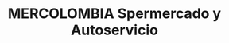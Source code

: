 ---
title: "MERCOLOMBIA Spermercado y Autoservicio"
url: /bogota/mercolombia-spermercado-y-autoservicio/
shop: supermercado
---
